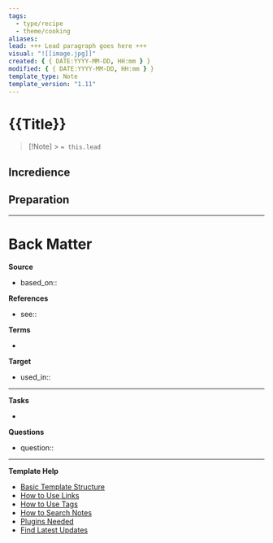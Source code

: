 ```yaml
---
tags:
  - type/recipe
  - theme/cooking
aliases:
lead: +++ Lead paragraph goes here +++
visual: "![[image.jpg]]"
created: { { DATE:YYYY-MM-DD, HH:mm } }
modified: { { DATE:YYYY-MM-DD, HH:mm } }
template_type: Note
template_version: "1.11"
---
```


<!--  See "Template Help" below for using properties -->

# {{Title}}

<!-- Main content of my thoughts really -->

> [!Note] > `= this.lead`

## Incredience

## Preparation

---

# Back Matter

**Source**

<!-- Always keep a link to the source- -->

- based_on::

**References**

<!-- Links to pages not referenced in the content. see: [[filename|alias]] because <reason> -->

- see::

**Terms**

<!-- Links to definition pages. -->

-

**Target**

<!-- Link to project note or externaly published content. -->

- used_in::

---

**Tasks**

<!-- What remains to be done with this note? -->

-

**Questions**

<!-- What remains for you to consider? -->

- question::

---

**Template Help**

<!-- Links to external help pages on GitHub. -->

- [Basic Template Structure](https://github.com/groepl/Obsidian-Templates#basic-template-structure)
- [How to Use Links](https://github.com/groepl/Obsidian-Templates#how-to-use-links)
- [How to Use Tags](https://github.com/groepl/Obsidian-Templates#how-to-use-tags)
- [How to Search Notes](https://github.com/groepl/Obsidian-Templates#how-to-search-notes)
- [Plugins Needed](https://github.com/groepl/Obsidian-Templates#obsidian-plugins-needed)
- [Find Latest Updates](https://github.com/groepl/Obsidian-Templates)
